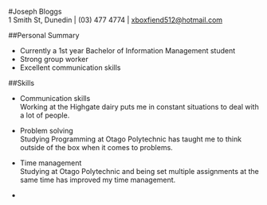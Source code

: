 #Joseph Bloggs  
1 Smith St, Dunedin | (03) 477 4774 | xboxfiend512@hotmail.com

##Personal Summary
* Currently a 1st year Bachelor of Information Management student
* Strong group worker
* Excellent communication skills

##Skills
* Communication skills  
Working at the Highgate dairy puts me in constant situations to deal with a lot of people.  
  
* Problem solving  
Studying Programming at Otago Polytechnic has taught me to think outside of the box when it comes to problems.  
  
* Time management  
Studying at Otago Polytechnic and being set multiple assignments at the same time has improved my time management.  
  
* 


